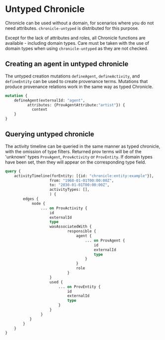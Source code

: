# Untyped Chronicle

Chronicle can be used without a domain, for scenarios where you do not need
attributes. `chronicle-untyped` is distributed for this purpose.

Except for the lack of attributes and roles, all Chronicle functions are
available - including domain types. Care must be taken with the use of domain
types when using `chronicle-untyped` as they are not checked.

## Creating an agent in untyped chronicle

The untyped creation mutations `defineAgent`, `defineActivity`, and `defineEntity`
can be used to create provenance terms. Mutations that produce provenance
relations work in the same way as typed Chronicle.

```graphql
mutation {
    defineAgent(externalId: "agent",
          attributes: {ProvAgentAttribute:"artist"}) {
            context
    }
}

```

## Querying untyped chronicle

The activity timeline can be queried in the same manner as typed chronicle, with
the omission of type filters. Returned prov terms will be of the 'unknown' types
`ProvAgent`, `ProvActivity` or `ProvEntity`. If domain types have been set, then
they will appear on the corresponding type field.

```graphql
query {
    activityTimeline(forEntity: [{id: "chronicle:entity:example"}],
                    from: "1968-01-01T00:00:00Z",
                    to: "2030-01-01T00:00:00Z",
                    activityTypes: [],
                    ) {
        edges {
            node {
                ... on ProvActivity {
                    id
                    externalId
                    type
                    wasAssociatedWith {
                            responsible {
                                agent {
                                    ... on ProvAgent {
                                        id
                                        externalId
                                        type
                                    }
                                }
                                role
                            }
                    }
                    used {
                        ... on ProvEntity {
                            id
                            externalId
                            type
                        }
                    }
                }
           }
        }
    }
}

```
